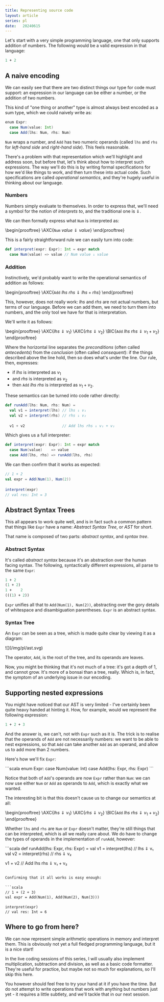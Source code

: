 ```yaml
---
title: Representing source code
layout: article
series: pl
date:   20240615
---
```


Let's start with a very simple programming language, one that only supports addition of numbers. The following would be a valid expression in that language:

```ocaml
1 + 2
```

## A naive encoding

We can easily see that there are two distinct things our type for code must support: an expression in our language can be either a number, or the addition of two numbers.

This kind of "one thing or another" type is almost always best encoded as a sum type, which we could naively write as:

```scala
enum Expr:
  case Num(value: Int)
  case Add(lhs: Num, rhs: Num)
```

`Num` wraps a number, and `Add` has two numeric operands (called `lhs` and `rhs` for _left-hand side_ and _right-hand side_). This feels reasonable.

There's a problem with that representation which we'll highlight and address soon, but before that, let's think about how to interpret such expressions. The way we'll do this is by writing formal specifications for how we'd like things to work, and then turn these into actual code. Such specifications are called _operational semantics_, and they're hugely useful in thinking about our language.

### Numbers

Numbers simply evaluate to themselves. In order to express that, we'll need a symbol for the notion of _interprets to_, and the traditional one is $\Downarrow$.

We can then formally express what `Num` is interpreted as:

\begin{prooftree}
  \AXC{$\texttt{Num}\ value \Downarrow value$}
\end{prooftree}

This is a fairly straightforward rule we can easily turn into code:

```scala
def interpret(expr: Expr): Int = expr match
  case Num(value) => value // Num value ⇓ value
```

### Addition

Instinctively, we'd probably want to write the operational semantics of addition as follows:

\begin{prooftree}
  \AXC{$\texttt{Add}\ lhs\ rhs \Downarrow lhs + rhs$}
\end{prooftree}

This, however, does not really work: $lhs$ and $rhs$ are not actual numbers, but terms of our language. Before we can add them, we need to turn them into numbers, and the only tool we have for that is interpretation.

We'll write it as follows:

\begin{prooftree}
  \AXC{$lhs \Downarrow v_1$}
  \AXC{$rhs \Downarrow v_2$}
  \BIC{$\texttt{Add}\ lhs\ rhs \Downarrow v_1 + v_2$}
\end{prooftree}

Where the horizontal line separates the _preconditions_ (often called _antecedents_) from the _conclusion_ (often called _consequent_): if the things described above the line hold, then so does what's under the line. Our rule, then, expresses:
- if $lhs$ is interpreted as $v_1$
- and $rhs$ is interpreted as  $v_2$
- then $\texttt{Add}\ lhs\ rhs$ is interpreted as $v_1 + v_2$.

These semantics can be turned into code rather directly:

```scala
def runAdd(lhs: Num, rhs: Num) =
  val v1 = interpret(lhs) // lhs ⇓ v₁
  val v2 = interpret(rhs) // rhs ⇓ v₂

  v1 + v2                 // Add lhs rhs ⇓ v₁ + v₂
```

Which gives us a full interpreter:

```scala
def interpret(expr: Expr): Int = expr match
  case Num(value)    => value
  case Add(lhs, rhs) => runAdd(lhs, rhs)
```

We can then confirm that it works as expected:

```scala
// 1 + 2
val expr = Add(Num(1), Num(2))

interpret(expr)
// val res: Int = 3
```

## Abstract Syntax Trees

This all appears to work quite well, and is in fact such a common pattern that things like `Expr` have a name: _Abstract Syntax Tree_, or _AST_ for short.

That name is composed of two parts: _abstract syntax_, and _syntax tree_.

### Abstract Syntax

It's called _abstract syntax_ because it's an abstraction over the human facing syntax. The following, syntactically different expressions, all parse to the same `Expr`:
```ocaml
1 + 2
(1 + 2)
1 +    2
(((1) + 2))
```

`Expr` unifies all that to `Add(Num(1), Num(2))`, abstracting over the gory details of whitespace and disambiguation parentheses. `Expr` is an abstract syntax.

### Syntax Tree

An `Expr` can be seen as a tree, which is made quite clear by viewing it as a diagram:

<span class="figure">
![](/img/pl/ast.svg)
</span>


The operator, `Add`, is the root of the tree, and its operands are leaves.

Now, you might be thinking that it's not much of a tree: it's got a depth of 1, and cannot grow. It's more of a bonsai than a tree, really. Which is, in fact, the symptom of an underlying issue in our encoding.


## Supporting nested expressions

You might have noticed that our AST is very limited - I've certainly been quite heavy handed at hinting it. How, for example, would we represent the following expression:

```ocaml
1 + 2 + 3
```

And the answer is, we can't, not with `Expr` such as it is. The trick is to realise that the operands of `Add` are not necessarily numbers: we want to be able to nest expressions, so that `Add` can take another `Add` as an operand, and allow us to add more than 2 numbers.

Here's how we'll fix `Expr`:

<a name="full-ast"/>
```scala
enum Expr:
  case Num(value: Int)
  case Add(lhs: Expr, rhs: Expr)
```

Notice that both of `Add`'s operands are now `Expr` rather than `Num`: we can now use either `Num` or `Add` as operands to `Add`, which is exactly what we wanted.

The interesting bit is that this doesn't cause us to change our semantics at all:

\begin{prooftree}
  \AXC{$lhs \Downarrow v_1$}
  \AXC{$rhs \Downarrow v_2$}
  \BIC{$\texttt{Add}\ lhs\ rhs \Downarrow v_1 + v_2$}
\end{prooftree}


Whether `lhs` and `rhs` are `Num` or `Expr` doesn't matter, they're still things that can be interpreted, which is all we really care about. We do have to change the types of operands in the implementation of `runAdd`, however:

<a name="runAdd"/>
```scala
def runAdd(lhs: Expr, rhs: Expr) =
  val v1 = interpret(lhs) // lhs ⇓ v₁
  val v2 = interpret(rhs) // rhs ⇓ v₂

  v1 + v2                 // Add lhs rhs ⇓ v₁ + v₂
```

Confirming that it all works is easy enough:

```scala
// 1 + (2 + 3)
val expr = Add(Num(1), Add(Num(2), Num(3)))

interpret(expr)
// val res: Int = 6
```

## Where to go from here?

We can now represent simple arithmetic operations in memory and interpret them. This is obviously not yet a full fledged programming language, but it is a nice start!

In the live coding sessions of this series, I will usually also implement multiplication, subtraction and division, as well as a basic code formatter. They're useful for practice, but maybe not so much for explanations, so I'll skip this here.

You however should feel free to try your hand at it if you have the time. But do not attempt to write operations that work with anything but numbers just yet - it requires a little subtlety, and we'll tackle that in our next session.
